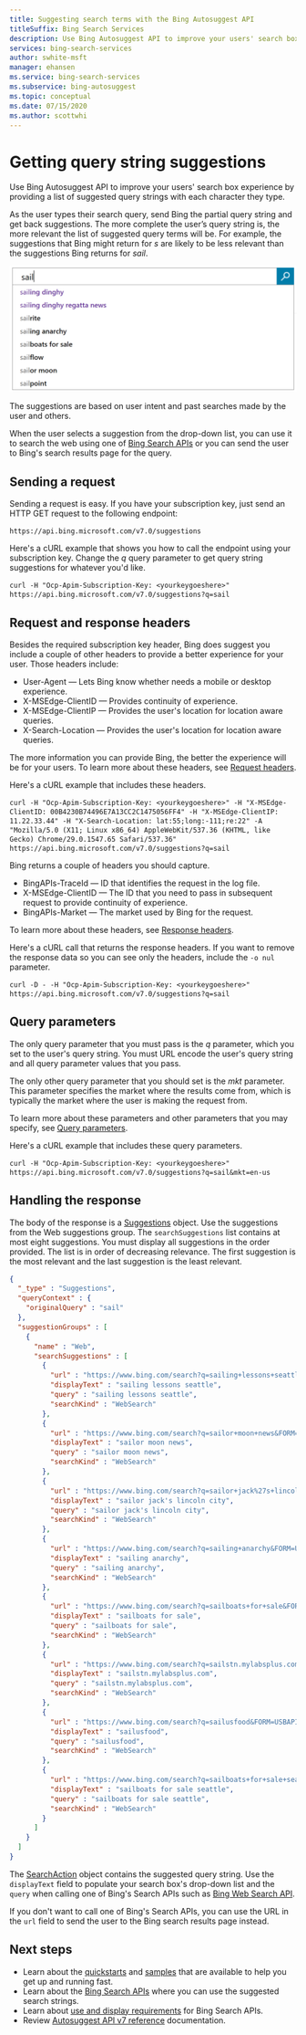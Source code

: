 ```yaml
---
title: Suggesting search terms with the Bing Autosuggest API
titleSuffix: Bing Search Services
description: Use Bing Autosuggest API to improve your users' search box experience by providing a list of suggested query strings with each character they type.
services: bing-search-services
author: swhite-msft
manager: ehansen
ms.service: bing-search-services
ms.subservice: bing-autosuggest
ms.topic: conceptual
ms.date: 07/15/2020
ms.author: scottwhi
---
```


# Getting query string suggestions

Use Bing Autosuggest API to improve your users' search box experience by providing a list of suggested query strings with each character they type.

As the user types their search query, send Bing the partial query string and get back suggestions. The more complete the user’s query string is, the more relevant the list of suggested query terms will be. For example, the suggestions that Bing might return for *s* are likely to be less relevant than the suggestions Bing returns for *sail*. 

![Autosuggest drop-down search box list](../media/bing-autosuggest-drop-down-list.PNG)

The suggestions are based on user intent and past searches made by the user and others.

When the user selects a suggestion from the drop-down list, you can use it to search the web using one of [Bing Search APIs](../../bing-web-search/bing-api-comparison.md) or you can send the user to Bing's search results page for the query.


## Sending a request

Sending a request is easy. If you have your subscription key, just send an HTTP GET request to the following endpoint:

```
https://api.bing.microsoft.com/v7.0/suggestions
```

Here's a cURL example that shows you how to call the endpoint using your subscription key. Change the *q* query parameter to get query string suggestions for whatever you'd like.

```curl
curl -H "Ocp-Apim-Subscription-Key: <yourkeygoeshere>" https://api.bing.microsoft.com/v7.0/suggestions?q=sail
```

## Request and response headers

Besides the required subscription key header, Bing does suggest you include a couple of other headers to provide a better experience for your user. Those headers include:

- User-Agent &mdash; Lets Bing know whether needs a mobile or desktop experience.
- X-MSEdge-ClientID &mdash; Provides continuity of experience.
- X-MSEdge-ClientIP &mdash; Provides the user's location for location aware queries.
- X-Search-Location &mdash; Provides the user's location for location aware queries.

The more information you can provide Bing, the better the experience will be for your users. To learn more about these headers, see [Request headers](../reference/headers.md#request-headers).

Here's a cURL example that includes these headers.

```curl
curl -H "Ocp-Apim-Subscription-Key: <yourkeygoeshere>" -H "X-MSEdge-ClientID: 00B4230B74496E7A13CC2C1475056FF4" -H "X-MSEdge-ClientIP: 11.22.33.44" -H "X-Search-Location: lat:55;long:-111;re:22" -A "Mozilla/5.0 (X11; Linux x86_64) AppleWebKit/537.36 (KHTML, like Gecko) Chrome/29.0.1547.65 Safari/537.36" https://api.bing.microsoft.com/v7.0/suggestions?q=sail
```

Bing returns a couple of headers you should capture. 

- BingAPIs-TraceId &mdash; ID that identifies the request in the log file.
- X-MSEdge-ClientID &mdash; The ID that you need to pass in subsequent request to provide continuity of experience.
- BingAPIs-Market &mdash; The market used by Bing for the request.

To learn more about these headers, see [Response headers](../reference/headers.md#response-headers).

Here's a cURL call that returns the response headers. If you want to remove the response data so you can see only the headers, include the `-o nul` parameter.

```curl
curl -D - -H "Ocp-Apim-Subscription-Key: <yourkeygoeshere>" https://api.bing.microsoft.com/v7.0/suggestions?q=sail
```


## Query parameters

The only query parameter that you must pass is the *q* parameter, which you set to the user's query string. You must URL encode the user's query string and all query parameter values that you pass.

The only other query parameter that you should set is the *mkt* parameter. This parameter specifies the market where the results come from, which is typically the market where the user is making the request from.

To learn more about these parameters and other parameters that you may specify, see [Query parameters](../reference/query-parameters.md).

Here's a cURL example that includes these query parameters.

```curl
curl -H "Ocp-Apim-Subscription-Key: <yourkeygoeshere>" https://api.bing.microsoft.com/v7.0/suggestions?q=sail&mkt=en-us
```

## Handling the response

The body of the response is a [Suggestions](../reference/response-objects.md#suggestions) object. Use the suggestions from the Web suggestions group. The `searchSuggestions` list contains at most eight suggestions. You must display all suggestions in the order provided. The list is in order of decreasing relevance. The first suggestion is the most relevant and the last suggestion is the least relevant.

```json
{
  "_type" : "Suggestions",
  "queryContext" : {
    "originalQuery" : "sail"
  },
  "suggestionGroups" : [
    {
      "name" : "Web",
      "searchSuggestions" : [
        {
          "url" : "https://www.bing.com/search?q=sailing+lessons+seattle&FORM=USBAPI",
          "displayText" : "sailing lessons seattle",
          "query" : "sailing lessons seattle",
          "searchKind" : "WebSearch"
        },
        {
          "url" : "https://www.bing.com/search?q=sailor+moon+news&FORM=USBAPI",
          "displayText" : "sailor moon news",
          "query" : "sailor moon news",
          "searchKind" : "WebSearch"
        },
        {
          "url" : "https://www.bing.com/search?q=sailor+jack%27s+lincoln+city&FORM=USBAPI",
          "displayText" : "sailor jack's lincoln city",
          "query" : "sailor jack's lincoln city",
          "searchKind" : "WebSearch"
        },
        {
          "url" : "https://www.bing.com/search?q=sailing+anarchy&FORM=USBAPI",
          "displayText" : "sailing anarchy",
          "query" : "sailing anarchy",
          "searchKind" : "WebSearch"
        },
        {
          "url" : "https://www.bing.com/search?q=sailboats+for+sale&FORM=USBAPI",
          "displayText" : "sailboats for sale",
          "query" : "sailboats for sale",
          "searchKind" : "WebSearch"
        },
        {
          "url" : "https://www.bing.com/search?q=sailstn.mylabsplus.com&FORM=USBAPI",
          "displayText" : "sailstn.mylabsplus.com",
          "query" : "sailstn.mylabsplus.com",
          "searchKind" : "WebSearch"
        },
        {
          "url" : "https://www.bing.com/search?q=sailusfood&FORM=USBAPI",
          "displayText" : "sailusfood",
          "query" : "sailusfood",
          "searchKind" : "WebSearch"
        },
        {
          "url" : "https://www.bing.com/search?q=sailboats+for+sale+seattle&FORM=USBAPI",
          "displayText" : "sailboats for sale seattle",
          "query" : "sailboats for sale seattle",
          "searchKind" : "WebSearch"
        }
      ]
    }
  ]
}
```

The [SearchAction](../reference/response-objects.md#searchaction) object contains the suggested query string. Use the `displayText` field to populate your search box's drop-down list and the `query` when calling one of Bing's Search APIs such as [Bing Web Search API](../../bing-web-search/overview.md).

If you don't want to call one of Bing's Search APIs, you can use the URL in the `url` field to send the user to the Bing search results page instead.


## Next steps

- Learn about the [quickstarts](../quickstarts/quickstarts.md) and [samples](../samples.md) that are available to help you get up and running fast.
- Learn about the [Bing Search APIs](../../bing-web-search/bing-api-comparison.md) where you can use the suggested search strings.
- Learn about [use and display requirements](../../bing-web-search/use-display-requirements.md) for Bing Search APIs.  
- Review [Autosuggest API v7 reference](../reference/endpoints.md) documentation.  
